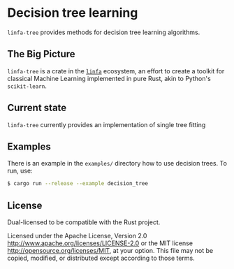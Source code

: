 # Decision tree learning

`linfa-tree` provides methods for decision tree learning algorithms.

## The Big Picture

`linfa-tree` is a crate in the [`linfa`](https://crates.io/crates/linfa) ecosystem, an effort to create a toolkit for classical Machine Learning implemented in pure Rust, akin to Python's `scikit-learn`.

## Current state

`linfa-tree` currently provides an implementation of single tree fitting

## Examples

There is an example in the `examples/` directory how to use decision trees. To run, use:

```bash
$ cargo run --release --example decision_tree
```

## License
Dual-licensed to be compatible with the Rust project.

Licensed under the Apache License, Version 2.0 <http://www.apache.org/licenses/LICENSE-2.0> or the MIT license <http://opensource.org/licenses/MIT>, at your option. This file may not be copied, modified, or distributed except according to those terms.
